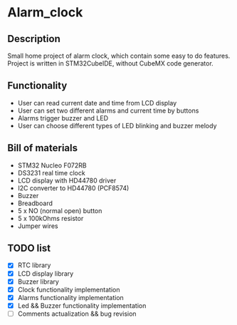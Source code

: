 # Alarm_clock

## Description
Small home project of alarm clock, which contain some easy to do features. Project is written in STM32CubeIDE, without CubeMX code generator. 

## Functionality
- User can read current date and time from LCD display
- User can set two different alarms and current time by buttons
- Alarms trigger buzzer and LED
- User can choose different types of LED blinking and buzzer melody

## Bill of materials
- STM32 Nucleo F072RB
- DS3231 real time clock
- LCD display with HD44780 driver
- I2C converter to HD44780 (PCF8574)
- Buzzer
- Breadboard
- 5 x NO (normal open) button
- 5 x 100kOhms resistor 
- Jumper wires



## TODO list
- [x] RTC library
- [x] LCD display library
- [x] Buzzer library
- [x] Clock functionality implementation
- [x] Alarms functionality implementation
- [x] Led && Buzzer functionality implementation
- [ ] Comments actualization && bug revision